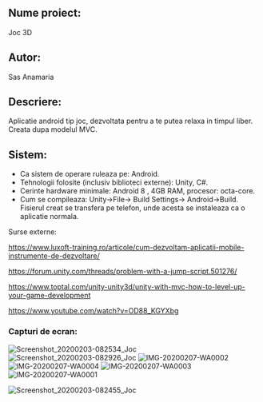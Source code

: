 
## Nume proiect: 
Joc 3D

## Autor:	
Sas Anamaria

## Descriere: 
Aplicatie android tip joc, dezvoltata pentru a te putea relaxa in timpul liber.
Creata dupa modelul MVC.

## Sistem:
* Ca sistem de operare ruleaza pe: Android.
* Tehnologii folosite (inclusiv biblioteci externe): Unity, C#. 
* Cerinte hardware minimale: Android 8 , 4GB RAM, procesor: octa-core.
* Cum se compileaza: Unity->File-> Build Settings-> Android->Build. 
Fisierul creat se transfera pe telefon, unde acesta se instaleaza ca o aplicatie normala.

Surse externe: 

 https://www.luxoft-training.ro/articole/cum-dezvoltam-aplicatii-mobile-instrumente-de-dezvoltare/ 
 
 https://forum.unity.com/threads/problem-with-a-jump-script.501276/ 
 
 https://www.toptal.com/unity-unity3d/unity-with-mvc-how-to-level-up-your-game-development 
 
 https://www.youtube.com/watch?v=OD88_KGYXbg 

### Capturi de ecran:

![Screenshot_20200203-082534_Joc](https://user-images.githubusercontent.com/56155473/73647265-cd76da80-4683-11ea-913a-f0d11e085677.jpg)
![Screenshot_20200203-082926_Joc](https://user-images.githubusercontent.com/56155473/73647267-cd76da80-4683-11ea-96fd-39f04b692823.jpg)
![IMG-20200207-WA0002](https://user-images.githubusercontent.com/56155473/74006835-90f9f600-4985-11ea-8cc4-0ebe8ca7eb71.jpg)
![IMG-20200207-WA0004](https://user-images.githubusercontent.com/56155473/74006840-935c5000-4985-11ea-8396-08ac5590b963.jpg)
![IMG-20200207-WA0003](https://user-images.githubusercontent.com/56155473/74006842-93f4e680-4985-11ea-9521-6d3e13b15766.jpg)
![IMG-20200207-WA0001](https://user-images.githubusercontent.com/56155473/74006844-948d7d00-4985-11ea-9e06-0ebbbbb3d375.jpg)

![Screenshot_20200203-082455_Joc](https://user-images.githubusercontent.com/56155473/73647268-cd76da80-4683-11ea-8c78-62b3b0f14848.jpg)

